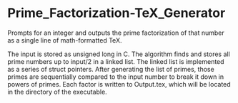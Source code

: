 # Prime_Factorization-TeX_Generator
Prompts for an integer and outputs the prime factorization of that number as a single line of math-formatted TeX.

The input is stored as unsigned long in C.
The algorithm finds and stores all prime numbers up to input/2 in a linked list. The linked list is implemented as a series of struct pointers.
After generating the list of primes, those primes are sequentially compared to the input number to break it down in powers of primes.
Each factor is written to Output.tex, which will be located in the directory of the executable.
